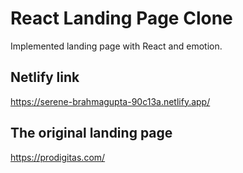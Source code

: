 # React Landing Page Clone

Implemented landing page with React and emotion.

## Netlify link

https://serene-brahmagupta-90c13a.netlify.app/

## The original landing page

https://prodigitas.com/
